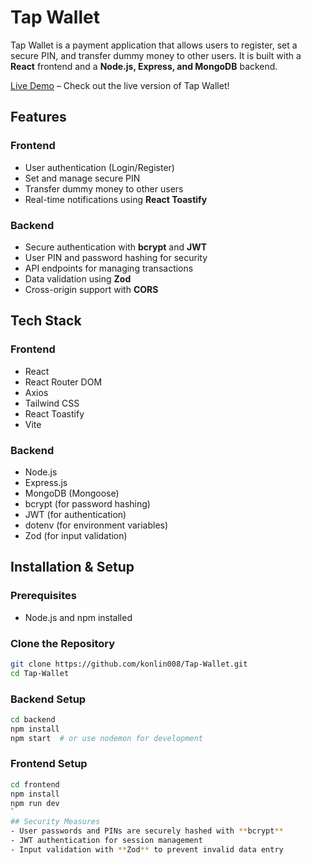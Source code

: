 # Tap Wallet

Tap Wallet is a payment application that allows users to register, set a secure PIN, and transfer dummy money to other users. It is built with a **React** frontend and a **Node.js, Express, and MongoDB** backend.

[Live Demo](https://tap-wallet.vercel.app/) – Check out the live version of Tap Wallet!

## Features

### Frontend
- User authentication (Login/Register)
- Set and manage secure PIN
- Transfer dummy money to other users
- Real-time notifications using **React Toastify**


### Backend
- Secure authentication with **bcrypt** and **JWT**
- User PIN and password hashing for security
- API endpoints for managing transactions
- Data validation using **Zod**
- Cross-origin support with **CORS**

## Tech Stack

### Frontend
- React
- React Router DOM
- Axios
- Tailwind CSS
- React Toastify
- Vite

### Backend
- Node.js
- Express.js
- MongoDB (Mongoose)
- bcrypt (for password hashing)
- JWT (for authentication)
- dotenv (for environment variables)
- Zod (for input validation)

## Installation & Setup

### Prerequisites
- Node.js and npm installed


### Clone the Repository
```sh
git clone https://github.com/konlin008/Tap-Wallet.git
cd Tap-Wallet
```

### Backend Setup
```sh
cd backend
npm install
npm start  # or use nodemon for development
```

### Frontend Setup
```sh
cd frontend
npm install
npm run dev
`
## Security Measures
- User passwords and PINs are securely hashed with **bcrypt**
- JWT authentication for session management
- Input validation with **Zod** to prevent invalid data entry
